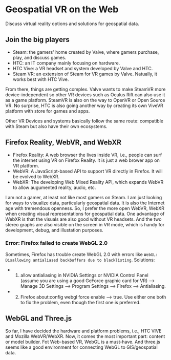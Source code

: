 # Geospatial VR on the Web

Discuss virtual reality options and solutions for geospatial data.

## Join the big players

- Steam: the gamers' home created by Valve, where gamers purchase, play, and discuss games. 
- HTC: an IT company mainly focusing on hardware. 
- HTC Vive: a VR headset and system developed by Valve and HTC. 
- Steam VR: an extension of Steam for VR games by Valve. Natually, it works best with HTC Vive. 

From there, things are getting complex. Valve wants to make SteamVR more device-independent so other VR devices such as Oculus Rift can also use it as a game platform. SteamVR is also on the way to OpenVR or Open Source VR. No surprise, HTC is also going another way by creating its own ViveVR platform with store for games and apps.  

Other VR Devices and systems basically follow the same route: compatible with Steam but also have their own ecosystems. 

## Firefox Reality, WebVR, and WebXR

- Firefox Reality: A web browser the lives inside VR, i.e., people can surf the internet using VR on Firefox Reality. It is just a web brower app on VR platform.
- WebVR: A JavaScript-based API to support VR directly in Firefox. It will be evolved to WebXR.
- WebXR: The developing Web Mixed Reality API, which expands WebVR to allow augumented reality, audio, etc. 

I am not a gamer, at least not like most gamers on Steam. I am just looking for ways to visualize data, particularly geospatial data. It is also the Internet age with tremendous openness. So, I prefer the more open WebVR, WebXR when creating visual representations for geospatial data. One advantage of WebXR is that the visuals are also good without VR headsets. And the two stereo graphs are also visible on the screen in VR mode, which is handy for development, debug, and illustation purposes.

### Error: Firefox failed to create WebGL 2.0

Sometimes, Firefox has trouble create WebGL 2.0 with errors like ```WebGL: Disallowing antialiased backbuffers due to blacklisting```. Solutions: 
- 1) allow antialiasing in NVIDIA Settings or NVIDIA Control Panel (assume you are using a good GeForce graphic card for VR) --> Manage 3D Settings --> Program Settings --> Firefox --> Antialiasing. 
- 2) Firefox about:config webgl force enable --> true. Use either one both to fix the problem, even though the first one is preferred.

## WebGL and Three.js 
 
So far, I have decided the hardware and platform problems, i.e., HTC VIVE and Mozilla WebVR/WebXR. Now, it comes the most important part: content or model builder. Fot Web-based VR, WebGL is a must-have. And three.js seems like a good environment for connecting WebGL to GIS/geospatial data.
<!--
### Good resources to start with
- three.js based <br>
  - https://github.com/datadesk/vr-interactives-three-js <br>
  - https://blog.mozvr.com/tag/threejs/  <br>

* geospatial solutions based on three.js <br>
  - https://github.com/iTowns/itowns  <br>
  - https://github.com/UDST/vizicities <br>

* A-Frame: three.js framework optimized for webvr <br>
  - https://aframe.io/ <br>
  - https://blog.mozvr.com/introducing-a-terrain/ <br>

* WebGL for Geospatial <br>
  - Uber deck.gl
  - Mapbox GL

* Web VR Frameworks
  - A-Frame
  - WebVR, WebXR
  - React VR
  - Primerose
  - Argon.js
  
* Specific solutions and tools

  - R2VR: a R package that create a-frame based VR using R script and packages
    - https://milesmcbain.xyz/r2vr/
    - https://github.com/ACEMS/r2vr
  - CityGML, OBJ, Unity, WebVR
    - https://getfader.com/getting-reality-into-vr-space/
    - https://github.com/polygon-city/citygml-to-obj
  - Free Tools that can convert 3D models to OBJ for A-Frame
    - Unity Personal: https://assetstore.unity.com/packages/templates/systems/webvr-assets-109152
    - AutoCAD for education
    - Blender
    - https://store.unity.com/products/unity-personal

-->
